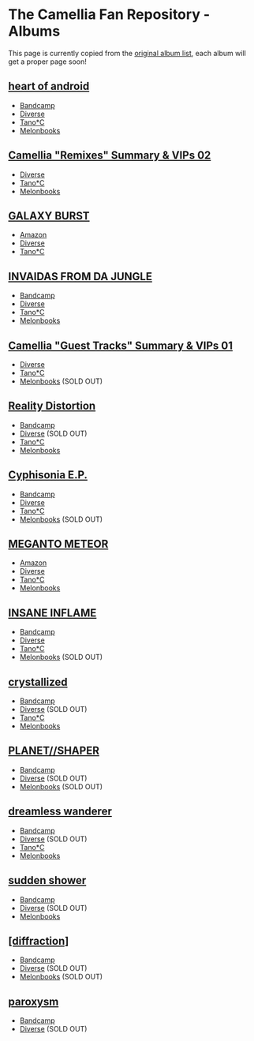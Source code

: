 # The Camellia Fan Repository - Albums

This page is currently copied from the [original album list](https://gist.github.com/LunarLambda/0855f7b64898bcf0d8696c190eda700d), each album will get a proper page soon!

## [heart of android](https://cametek.jp/heartofandroid)

- [Bandcamp](https://cametek.bandcamp.com/album/heart-of-android)
- [Diverse](https://diverse.direct/%E3%81%8B%E3%82%81%E3%82%8B%E3%81%8B%E3%82%81%E3%82%8A%E3%81%82/ctcd-0018/)
- [Tano*C](https://www.tanocstore.net/shopdetail/000000001805/)
- [Melonbooks](https://www.melonbooks.co.jp/detail/detail.php?product_id=453497)

## [Camellia "Remixes" Summary & VIPs 02](https://cametek.jp/summary02)

- [Diverse](https://diverse.direct/%E3%81%8B%E3%82%81%E3%82%8B%E3%81%8B%E3%82%81%E3%82%8A%E3%81%82/ctcd-0017/)
- [Tano*C](https://www.tanocstore.net/shopdetail/000000001603/)
- [Melonbooks](https://www.melonbooks.co.jp/detail/detail.php?product_id=386178)

## [GALAXY BURST](http://camellialapix.extsm.com)

- [Amazon](https://www.amazon.com/dp/B07989QN2B/)
- [Diverse](https://diverse.direct/exittunes/qwce-90016/)
- [Tano*C](https://www.tanocstore.net/shopdetail/000000001441)

## [INVAIDAS FROM DA JUNGLE](https://cametek.jp/jungle)

- [Bandcamp](https://cametek.bandcamp.com/album/invaidas-from-da-jungle)
- [Diverse](https://diverse.direct/%E3%81%8B%E3%82%81%E3%82%8B%E3%81%8B%E3%82%81%E3%82%8A%E3%81%82/ctcd-0016/)
- [Tano*C](https://www.tanocstore.net/shopdetail/000000001208)
- [Melonbooks](https://www.melonbooks.co.jp/detail/detail.php?product_id=268725)

## [Camellia "Guest Tracks" Summary & VIPs 01](https://cametek.jp/summary01)

- [Diverse](https://diverse.direct/%e3%81%8b%e3%82%81%e3%82%8b%e3%81%8b%e3%82%81%e3%82%8a%e3%81%82/ctcd-0015/)
- [Tano*C](https://www.tanocstore.net/shopdetail/000000001152)
- [Melonbooks](https://www.melonbooks.co.jp/detail/detail.php?product_id=216180) (SOLD OUT)

## [Reality Distortion](http://korsk.jp/s2tb-0019/)

- [Bandcamp](https://shop.attackthemusic.com/album/reality-distortion)
- [Diverse](https://diverse.direct/s2tb-recording/s2tb-0019/) (SOLD OUT)
- [Tano*C](https://www.tanocstore.net/shopdetail/000000001026/)
- [Melonbooks](https://www.melonbooks.co.jp/detail/detail.php?product_id=196654)

## [Cyphisonia E.P.](https://cametek.jp/cyphisonia)

- [Bandcamp](https://cametek.bandcamp.com/album/cyphisonia-e-p)
- [Diverse](https://diverse.direct/%e3%81%8b%e3%82%81%e3%82%8b%e3%81%8b%e3%82%81%e3%82%8a%e3%81%82/ctcd-0014/)
- [Tano*C](https://www.tanocstore.net/shopdetail/000000000958/)
- [Melonbooks](https://www.melonbooks.co.jp/detail/detail.php?product_id=187369) (SOLD OUT)

## [MEGANTO METEOR](http://camellia.extsm.com)

- [Amazon](https://www.amazon.com/dp/B01EFI026E/)
- [Diverse](https://diverse.direct/exittunes/qwce-90001/)
- [Tano*C](https://www.tanocstore.net/shopdetail/000000000813)
- [Melonbooks](https://www.melonbooks.co.jp/detail/detail.php?product_id=162111)

## [INSANE INFLAME](https://cametek.jp/inin)

- [Bandcamp](https://cametek.bandcamp.com/album/insane-inflame)
- [Diverse](https://diverse.direct/%e3%81%8b%e3%82%81%e3%82%8b%e3%81%8b%e3%82%81%e3%82%8a%e3%81%82/ctcd-0013/)
- [Tano*C](http://www.tanocstore.net/shopdetail/000000000770/)
- [Melonbooks](https://www.melonbooks.co.jp/detail/detail.php?product_id=160241) (SOLD OUT)

## [crystallized](https://cametek.jp/crystallized)

- [Bandcamp](https://cametek.bandcamp.com/album/crystallized)
- [Diverse](https://diverse.direct/%E3%81%8B%E3%82%81%E3%82%8B%E3%81%8B%E3%82%81%E3%82%8A%E3%81%82/ctcd-0012/) (SOLD OUT)
- [Tano*C](http://www.tanocstore.net/shopdetail/000000000671)
- [Melonbooks](https://www.melonbooks.co.jp/detail/detail.php?product_id=148257)

## [PLANET//SHAPER](https://cametek.jp/planetshaper)

- [Bandcamp](https://cametek.bandcamp.com/album/planet-shaper)
- [Diverse](https://diverse.direct/%E3%81%8B%E3%82%81%E3%82%8B%E3%81%8B%E3%82%81%E3%82%8A%E3%81%82/ctcd-0011/) (SOLD OUT)
- [Melonbooks](https://www.melonbooks.co.jp/detail/detail.php?product_id=134919) (SOLD OUT)

## [dreamless wanderer](https://cametek.jp/dwep)

- [Bandcamp](https://cametek.bandcamp.com/dreamless-wanderer)
- [Diverse](https://diverse.direct/%E3%81%8B%E3%82%81%E3%82%8B%E3%81%8B%E3%82%81%E3%82%8A%E3%81%82/ctcd-0010/) (SOLD OUT)
- [Tano*C](https://www.tanocstore.net/shopdetail/000000000213)
- [Melonbooks](https://www.melonbooks.co.jp/detail/detail.php?product_id=114104)

## [sudden shower](https://cametek.jp/suddenshower)

- [Bandcamp](https://cametek.bandcamp.com/album/sudden-shower)
- [Diverse](https://diverse.direct/%E3%81%8B%E3%82%81%E3%82%8B%E3%81%8B%E3%82%81%E3%82%8A%E3%81%82/ctcd-009/) (SOLD OUT)
- [Melonbooks](https://www.melonbooks.co.jp/detail/detail.php?product_id=34379)

## [[diffraction]](https://cametek.jp/diffraction)

- [Bandcamp](https://cametek.bandcamp.com/album/diffraction)
- [Diverse](https://diverse.direct/%e3%81%8b%e3%82%81%e3%82%8b%e3%81%8b%e3%82%81%e3%82%8a%e3%81%82/ctcd-0008/) (SOLD OUT)
- [Melonbooks](https://www.melonbooks.co.jp/detail/detail.php?product_id=33813) (SOLD OUT)

## [paroxysm](https://cametek.jp/paroxysm)

- [Bandcamp](https://cametek.bandcamp.com/album/paroxysm)
- [Diverse](https://diverse.direct/%e3%81%8b%e3%82%81%e3%82%8b%e3%81%8b%e3%82%81%e3%82%8a%e3%81%82/ctcd-0007/) (SOLD OUT)
